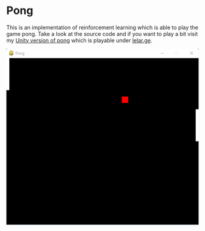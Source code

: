 # Pong

This is an implementation of reinforcement learning which is able to play the game pong.
Take a look at the source code and if you want to play a bit visit
my [Unity version of pong](https://github.com/le-tim/le_pong_unity.git) which is playable
under [lelar.ge](https://pong.lelar.ge).

![game](game.png)
